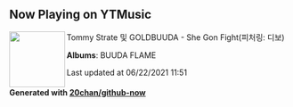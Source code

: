 ## Now Playing on YTMusic

[<img align="left" width="100" src="https://lh3.googleusercontent.com/VHu10HH5jYuQjBwUHNUmzcZ30vTovYNG1iUmYna33l7Z8k96Ams0fIwqdh3D7v8C1Az24bNCUXqxL_M">](https://music.youtube.com/watch?v=e_FPkQ_vVZk)

Tommy Strate 및 GOLDBUUDA - She Gon Fight(피처링: 디보)

**Albums**: BUUDA FLAME

Last updated at 06/22/2021 11:51

#### Generated with [20chan/github-now](https://github.com/20chan/github-now)
